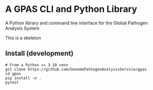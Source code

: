 # A GPAS CLI and Python Library

A Python library and command line interface for the Global Pathogen Analysis System

This is a skeleton

## Install (development)

```
# From a Python >= 3.10 venv
git clone https://github.com/GenomePathogenAnalysisService/gpas
cd gpas
pip install -e .
pytest
```